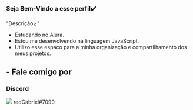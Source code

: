 ### Seja Bem-Vindo a esse perfil✔️

 "Descrição↙️"

- Estudando no Alura.
- Estou me desenvolvendo na linguagem JavaScript.
- Utilizo esse espaço para a minha organização e compartilhamento dos meus projetos.

## - Fale comigo por
### Discord
![](https://media.tenor.com/zkEybmcArhoAAAAM/discord-loading.gif)
redGabriel#7090
